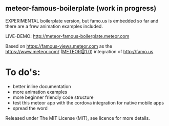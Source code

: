 meteor-famous-boilerplate (work in progress)
--------------------------------------------

EXPERIMENTAL boilerplate version, but famo.us is embedded so far and there are a frew animation examples included.

LIVE-DEMO: http://meteor-famous-boilerplate.meteor.com

Based on https://famous-views.meteor.com as the https://www.meteor.com/ (METEOR@1.0) integration of http://famo.us

# To do's:
* better inline documentation
* more animation examples
* more beginner friendly code structure
* test this meteor app with the cordova integration for native mobile apps
* spread the word

Released under The MIT License (MIT), see licence for more details.